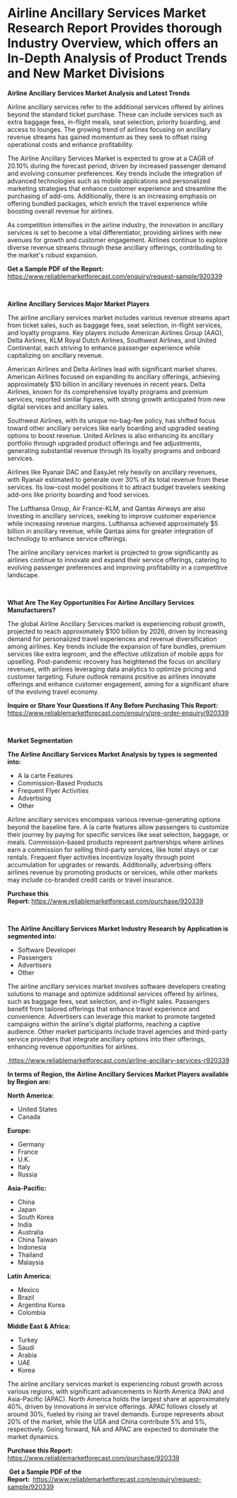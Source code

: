 <p><h1>Airline Ancillary Services Market Research Report Provides thorough Industry Overview, which offers an In-Depth Analysis of Product Trends and New Market Divisions</h1></p><p><strong>Airline Ancillary Services Market Analysis and Latest Trends</strong></p>
<p><p>Airline ancillary services refer to the additional services offered by airlines beyond the standard ticket purchase. These can include services such as extra baggage fees, in-flight meals, seat selection, priority boarding, and access to lounges. The growing trend of airlines focusing on ancillary revenue streams has gained momentum as they seek to offset rising operational costs and enhance profitability.</p><p>The Airline Ancillary Services Market is expected to grow at a CAGR of 20.10% during the forecast period, driven by increased passenger demand and evolving consumer preferences. Key trends include the integration of advanced technologies such as mobile applications and personalized marketing strategies that enhance customer experience and streamline the purchasing of add-ons. Additionally, there is an increasing emphasis on offering bundled packages, which enrich the travel experience while boosting overall revenue for airlines. </p><p>As competition intensifies in the airline industry, the innovation in ancillary services is set to become a vital differentiator, providing airlines with new avenues for growth and customer engagement. Airlines continue to explore diverse revenue streams through these ancillary offerings, contributing to the market's robust expansion.</p></p>
<p><strong>Get a Sample PDF of the Report:&nbsp;</strong> <a href="https://www.reliablemarketforecast.com/enquiry/request-sample/920339?utm_campaign=1832&utm_medium=2&utm_source=Github&utm_content=ia&utm_term=16042025&utm_id=airline-ancillary-services">https://www.reliablemarketforecast.com/enquiry/request-sample/920339</a></p>
<p>&nbsp;</p>
<p><strong>Airline Ancillary Services Major Market Players</strong></p>
<p><p>The airline ancillary services market includes various revenue streams apart from ticket sales, such as baggage fees, seat selection, in-flight services, and loyalty programs. Key players include American Airlines Group (AAG), Delta Airlines, KLM Royal Dutch Airlines, Southwest Airlines, and United Continental, each striving to enhance passenger experience while capitalizing on ancillary revenue.</p><p>American Airlines and Delta Airlines lead with significant market shares. American Airlines focused on expanding its ancillary offerings, achieving approximately $10 billion in ancillary revenues in recent years. Delta Airlines, known for its comprehensive loyalty programs and premium services, reported similar figures, with strong growth anticipated from new digital services and ancillary sales.</p><p>Southwest Airlines, with its unique no-bag-fee policy, has shifted focus toward other ancillary services like early boarding and upgraded seating options to boost revenue. United Airlines is also enhancing its ancillary portfolio through upgraded product offerings and fee adjustments, generating substantial revenue through its loyalty programs and onboard services.</p><p>Airlines like Ryanair DAC and EasyJet rely heavily on ancillary revenues, with Ryanair estimated to generate over 30% of its total revenue from these services. Its low-cost model positions it to attract budget travelers seeking add-ons like priority boarding and food services.</p><p>The Lufthansa Group, Air France-KLM, and Qantas Airways are also investing in ancillary services, seeking to improve customer experience while increasing revenue margins. Lufthansa achieved approximately $5 billion in ancillary revenue, while Qantas aims for greater integration of technology to enhance service offerings.</p><p>The airline ancillary services market is projected to grow significantly as airlines continue to innovate and expand their service offerings, catering to evolving passenger preferences and improving profitability in a competitive landscape.</p></p>
<p>&nbsp;</p>
<p><strong>What Are The Key Opportunities For Airline Ancillary Services Manufacturers?</strong></p>
<p><p>The global Airline Ancillary Services market is experiencing robust growth, projected to reach approximately $100 billion by 2026, driven by increasing demand for personalized travel experiences and revenue diversification among airlines. Key trends include the expansion of fare bundles, premium services like extra legroom, and the effective utilization of mobile apps for upselling. Post-pandemic recovery has heightened the focus on ancillary revenues, with airlines leveraging data analytics to optimize pricing and customer targeting. Future outlook remains positive as airlines innovate offerings and enhance customer engagement, aiming for a significant share of the evolving travel economy.</p></p>
<p><strong>Inquire or Share Your Questions If Any Before Purchasing This Report:</strong> <a href="https://www.reliablemarketforecast.com/enquiry/pre-order-enquiry/920339?utm_campaign=1832&utm_medium=2&utm_source=Github&utm_content=ia&utm_term=16042025&utm_id=airline-ancillary-services">https://www.reliablemarketforecast.com/enquiry/pre-order-enquiry/920339</a></p>
<p>&nbsp;</p>
<p><strong>Market Segmentation</strong></p>
<p><strong>The Airline Ancillary Services Market Analysis by types is segmented into:</strong></p>
<p><ul><li>A la carte Features</li><li>Commission-Based Products</li><li>Frequent Flyer Activities</li><li>Advertising</li><li>Other</li></ul></p>
<p><p>Airline ancillary services encompass various revenue-generating options beyond the baseline fare. A la carte features allow passengers to customize their journey by paying for specific services like seat selection, baggage, or meals. Commission-based products represent partnerships where airlines earn a commission for selling third-party services, like hotel stays or car rentals. Frequent flyer activities incentivize loyalty through point accumulation for upgrades or rewards. Additionally, advertising offers airlines revenue by promoting products or services, while other markets may include co-branded credit cards or travel insurance.</p></p>
<p><strong>Purchase this Report:&nbsp;</strong><a href="https://www.reliablemarketforecast.com/purchase/920339?utm_campaign=1832&utm_medium=2&utm_source=Github&utm_content=ia&utm_term=16042025&utm_id=airline-ancillary-services">https://www.reliablemarketforecast.com/purchase/920339</a></p>
<p>&nbsp;</p>
<p><strong>The Airline Ancillary Services Market Industry Research by Application is segmented into:</strong></p>
<p><ul><li>Software Developer</li><li>Passengers</li><li>Advertisers</li><li>Other</li></ul></p>
<p><p>The airline ancillary services market involves software developers creating solutions to manage and optimize additional services offered by airlines, such as baggage fees, seat selection, and in-flight sales. Passengers benefit from tailored offerings that enhance travel experience and convenience. Advertisers can leverage this market to promote targeted campaigns within the airline's digital platforms, reaching a captive audience. Other market participants include travel agencies and third-party service providers that integrate ancillary options into their offerings, enhancing revenue opportunities for airlines.</p></p>
<p><a href="https://www.reliablemarketforecast.com/airline-ancillary-services-r920339?utm_campaign=1832&utm_medium=2&utm_source=Github&utm_content=ia&utm_term=16042025&utm_id=airline-ancillary-services">&nbsp;https://www.reliablemarketforecast.com/airline-ancillary-services-r920339</a></p>
<p><strong>In terms of Region, the Airline Ancillary Services Market Players available by Region are:</strong></p>
<p>
    <p> <strong> North America: </strong>
        <ul>
            <li>United States</li>
            <li>Canada</li>
        </ul>
        </p> 
    <p> <strong> Europe: </strong>
        <ul>
            <li>Germany</li>
            <li>France</li>
            <li>U.K.</li>
            <li>Italy</li>
            <li>Russia</li>
        </ul>
        </p> 
    <p> <strong> Asia-Pacific: </strong>
        <ul>
            <li>China</li>
            <li>Japan</li>
            <li>South Korea</li>
            <li>India</li>
            <li>Australia</li>
            <li>China Taiwan</li>
            <li>Indonesia</li>
            <li>Thailand</li>
            <li>Malaysia</li>
        </ul>
        </p> 
    <p> <strong> Latin America: </strong>
        <ul>
            <li>Mexico</li>
            <li>Brazil</li>
            <li>Argentina Korea</li>
            <li>Colombia</li>
        </ul>
        </p> 
    <p> <strong> Middle East & Africa: </strong>
        <ul>
            <li>Turkey</li>
            <li>Saudi</li>
            <li>Arabia</li>
            <li>UAE</li>
            <li>Korea</li>
        </ul>
    </p>
    </p>
<p><p>The airline ancillary services market is experiencing robust growth across various regions, with significant advancements in North America (NA) and Asia-Pacific (APAC). North America holds the largest share at approximately 40%, driven by innovations in service offerings. APAC follows closely at around 30%, fueled by rising air travel demands. Europe represents about 20% of the market, while the USA and China contribute 5% and 5%, respectively. Going forward, NA and APAC are expected to dominate the market dynamics.</p></p>
<p><strong>Purchase this Report: </strong><a href="https://www.reliablemarketforecast.com/purchase/920339?utm_campaign=1832&utm_medium=2&utm_source=Github&utm_content=ia&utm_term=16042025&utm_id=airline-ancillary-services">https://www.reliablemarketforecast.com/purchase/920339</a></p>
<p>&nbsp;<strong>Get a Sample PDF of the Report:&nbsp;&nbsp;</strong><a href="https://www.reliablemarketforecast.com/enquiry/request-sample/920339?utm_campaign=1832&utm_medium=2&utm_source=Github&utm_content=ia&utm_term=16042025&utm_id=airline-ancillary-services">https://www.reliablemarketforecast.com/enquiry/request-sample/920339</a></p>
<p><strong></strong></p>
<p><p></p><p></p><p></p></p>